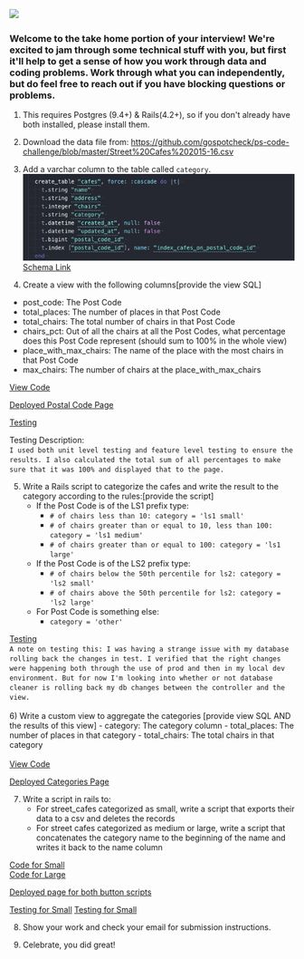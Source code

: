 ![](https://assets-global.website-files.com/5b69e8315733f2850ec22669/5b749a4663ff82be270ff1f5_GSC%20Lockup%20(Orange%20%3A%20Black).svg)

### Welcome to the take home portion of your interview! We're excited to jam through some technical stuff with you, but first it'll help to get a sense of how you work through data and coding problems. Work through what you can independently, but do feel free to reach out if you have blocking questions or problems.

1) This requires Postgres (9.4+) & Rails(4.2+), so if you don't already have both installed, please install them.

2) Download the data file from: https://github.com/gospotcheck/ps-code-challenge/blob/master/Street%20Cafes%202015-16.csv

3) Add a varchar column to the table called `category`.  <br />
  ![screenshot](lib/assets/number_3_schema.png)  
  [Schema Link](https://github.com/nergdnvlt/postcode-fun/blob/master/db/schema.rb)  

4) Create a view with the following columns[provide the view SQL]
  - post_code: The Post Code
  - total_places: The number of places in that Post Code
  - total_chairs: The total number of chairs in that Post Code
  - chairs_pct: Out of all the chairs at all the Post Codes, what percentage does this Post Code represent (should sum to 100% in the whole view)
  - place_with_max_chairs: The name of the place with the most chairs in that Post Code
  - max_chairs: The number of chairs at the place_with_max_chairs


  [View Code](https://github.com/nergdnvlt/postcode-fun/blob/master/app/views/postal_codes/index.html.erb) <br />

  [Deployed Postal Code Page](https://postcode-fun.herokuapp.com/postal_codes) <br />

  [Testing](https://github.com/nergdnvlt/postcode-fun/blob/master/spec/features/postal_codes/user_can_view_index_spec.rb)

  Testing Description: <br />
    `I used both unit level testing and feature level testing to ensure the results. I also calculated the total sum of all percentages to make sure that it was 100% and displayed that to the page.`

5) Write a Rails script to categorize the cafes and write the result to the category according to the rules:[provide the script] <br />
    - If the Post Code is of the LS1 prefix type: <br />
        - `# of chairs less than 10: category = 'ls1 small'`<br />
        - `# of chairs greater than or equal to 10, less than 100: category = 'ls1 medium'`<br />
        - `# of chairs greater than or equal to 100: category = 'ls1 large' `<br />
    - If the Post Code is of the LS2 prefix type:<br />
        - `# of chairs below the 50th percentile for ls2: category = 'ls2 small'`<br />
        - `# of chairs above the 50th percentile for ls2: category = 'ls2 large'`<br />
    - For Post Code is something else:<br />
      - `category = 'other'`<br />

  [Testing](https://github.com/nergdnvlt/postcode-fun/blob/master/spec/models/postal_code_spec.rb)  <br />
  `A note on testing this: I was having a strange issue with my database rolling back the changes in test. I verified that the right changes were happening both through the use of prod and then in my local dev environment. But for now I'm looking into whether or not database cleaner is rolling back my db changes between the controller and the view.` <br />
  <br />
6) Write a custom view to aggregate the categories [provide view SQL AND the results of this view]
    - category: The category column
    - total_places: The number of places in that category
    - total_chairs: The total chairs in that category<br />
    <br />
[View Code](https://github.com/nergdnvlt/postcode-fun/blob/master/app/views/pages/categories.html.erb) <br />

[Deployed Categories Page](https://postcode-fun.herokuapp.com/categories) <br />

7) Write a script in rails to:
    - For street_cafes categorized as small, write a script that exports their data to a csv and deletes the records
    - For street cafes categorized as medium or large, write a script that concatenates the category name to the beginning of the name and writes it back to the name column

[Code for Small](https://github.com/nergdnvlt/postcode-fun/blob/master/app/services/small_category_service.rb) <br />
[Code for Large](https://github.com/nergdnvlt/postcode-fun/blob/master/spec/features/pages/user_can_alter_medium_large_spec.rb) <br />

[Deployed page for both button scripts](https://postcode-fun.herokuapp.com/) <br />

[Testing for Small](https://github.com/nergdnvlt/postcode-fun/blob/master/spec/features/pages/user_can_print_csv_spec.rb)
[Testing for Small](https://github.com/nergdnvlt/postcode-fun/blob/master/spec/features/pages/user_can_alter_medium_large_spec.rb)

8) Show your work and check your email for submission instructions.

9) Celebrate, you did great!
